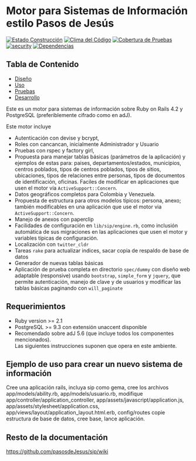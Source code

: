 # Motor para Sistemas de Información estilo Pasos de Jesús
[![Estado Construcción](https://api.travis-ci.org/pasosdeJesus/sip.svg?branch=master)](https://travis-ci.org/pasosdeJesus/sip) [![Clima del Código](https://codeclimate.com/github/pasosdeJesus/sip/badges/gpa.svg)](https://codeclimate.com/github/pasosdeJesus/sip) [![Cobertura de Pruebas](https://codeclimate.com/github/pasosdeJesus/sip/badges/coverage.svg)](https://codeclimate.com/github/pasosdeJesus/sip) [![security](https://hakiri.io/github/pasosdeJesus/sip/master.svg)](https://hakiri.io/github/pasosdeJesus/sip/master) [![Dependencias](https://gemnasium.com/pasosdeJesus/sip.svg)](https://gemnasium.com/pasosdeJesus/sip) 

## Tabla de Contenido
* [Diseño](#diseño)
* [Uso](#uso)
* [Pruebas](#pruebas)
* [Desarrollo](#desarrollo)

Este es un motor para sistemas de información sobre Ruby on Rails 4.2 y
PostgreSQL (preferiblemente cifrado como en adJ).

Este motor incluye 
- Autenticación con devise y bcrypt,  
- Roles con cancancan, inicialmente Administrador y Usuario
- Pruebas con rspec y factory girl,
- Propuesta para manejar tablas básicas (parámetros de la aplicación) 
  y ejemplos de estas para: paises, departamentos/estados, municipios, 
  centros poblados, tipos de centros poblados, tipos de sitios, ubicaciones, 
  tipos de relaciones entre personas, tipos de documentos de identificación, 
  oficinas.  Faciles de modificar en aplicaciones que usen el motor vía 
  ```ActiveSupport::Concern```.
- Datos geográficos completos para Colombia y Venezuela.
- Propuesta de estructura para otros modelos típicos: persona, anexo; también 
  modificables en una aplicación que use el motor via 
  ```ActiveSupport::Concern```.
- Manejo de anexos con paperclip 
- Facilidades de configuración en ```lib/sip/engine.rb```, como inclusión 
  automática de sus migraciones en las aplicaciones que usen el motor y 
  variables típicas de configuración.
- Localización con ```twitter_cldr```
- Tareas ```rake``` para actualizar indices, sacar copia de respaldo de base 
  de datos
- Generador de nuevas tablas básicas
- Aplicación de prueba completa en directorio ```spec/dummy``` con diseño 
  web adaptable (responsive) usando ```bootstrap```, ```simple_form``` 
  y ```jquery```, que permite autenticación, manejo de clave y de usuarios 
  y modificar las tablas básicas paginando con ```will_paginate```


## Requerimientos
* Ruby version >= 2.1
* PostgreSQL >= 9.3 con extensión unaccent disponible
* Recomendado sobre adJ 5.6 (que incluye todos los componentes mencionados).  
  Las siguientes instrucciones suponen que opera en este ambiente.

## Ejemplo de uso para crear un nuevo sistema de información

Cree una aplicación rails, incluya sip como gema, cree los archivos app/models/ability.rb, app/models/usuario.rb, modifique app/controller/application_controller, app/assets/javascript/application.js, app/assets/stylesheet/application.css, app/views/layout/application_layout.html.erb, config/routes copie estructura de base de datos, cree base, lance aplicación.

## Resto de la documentación 

https://github.com/pasosdeJesus/sip/wiki
